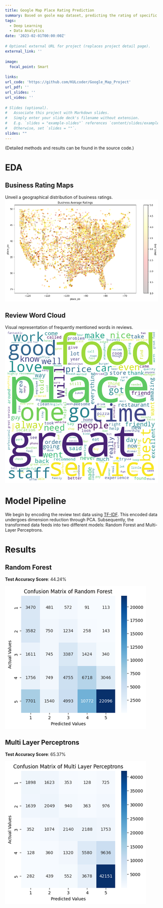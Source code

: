 ```yaml
---
title: Google Map Place Rating Prediction
summary: Based on goole map dataset, predicting the rating of specific place by geographical and text data
tags:
  - Deep Learning
  - Data Analytics
date: '2023-02-01T00:00:00Z'

# Optional external URL for project (replaces project detail page).
external_link: ''

image:
  focal_point: Smart

links:
url_code: 'https://github.com/KULcoder/Google_Map_Project'
url_pdf: ''
url_slides: ''
url_video: ''

# Slides (optional).
#   Associate this project with Markdown slides.
#   Simply enter your slide deck's filename without extension.
#   E.g. `slides = "example-slides"` references `content/slides/example-slides.md`.
#   Otherwise, set `slides = ""`.
slides: ""
---
```

(Detailed methods and results can be found in the source code.)

# EDA

## Business Rating Maps
Unveil a geographical distribution of business ratings.
![Business Rating Maps](images/business_rating_maps.png)

## Review Word Cloud
Visual representation of frequently mentioned words in reviews.
![Word Cloud](images/word_cloud.png)

# Model Pipeline

We begin by encoding the review text data using [TF-IDF](https://scikit-learn.org/stable/modules/generated/sklearn.feature_extraction.text.TfidfVectorizer.html). This encoded data undergoes dimension reduction through PCA. Subsequently, the transformed data feeds into two different models: Random Forest and Multi-Layer Perceptrons.


# Results

## Random Forest
**Test Accuracy Score**: 44.24%

![Random Forest Confusion Matrix](images/rf_cm.png)

## Multi Layer Perceptrons

**Test Accuracy Score**: 65.37%

![MLP Confusion Matrix](images/mlp_cm.png)
